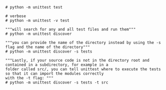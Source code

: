     # python -m unittest test

    # verbose
    # python -m unittest -v test

    """will search for any and all test files and run them"""
    # python -m unittest discover

    """you can provide the name of the directory instead by using the -s flag and the name of the directory"""
    # python -m unittest discover -s tests

    """Lastly, if your source code is not in the directory root and contained in a subdirectory, for example in a 
    folder called src/, you can tell unittest where to execute the tests so that it can import the modules correctly 
    with the -t flag: """
    # python -m unittest discover -s tests -t src

